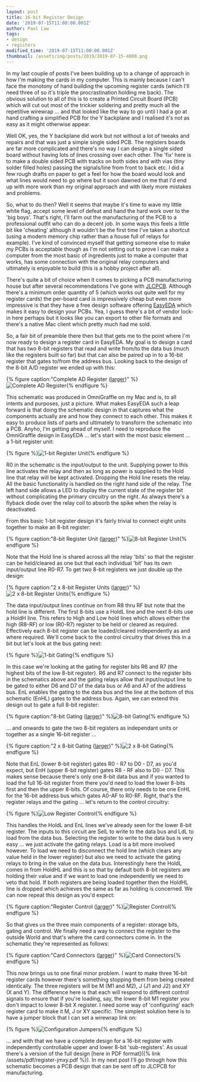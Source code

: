 ```yaml
---
layout: post
title: 16-bit Register Design
date: '2019-07-15T11:00:00.001Z'
author: Paul Law
tags:
- design
- registers
modified_time: '2019-07-15T11:00:00.001Z'
thumbnail: /assets/img/posts/2019/2019-07-15-4000.png
---
```


In my last couple of posts I've been building up to a change of approach in how I'm making the cards in my
computer. This is mainly because I can't face the monotony of hand building the upcoming register cards (which
I'll need three of so it's triple the procrastination holding me back). The obvious solution to all of this is
to create a Printed Circuit Board (PCB) which will cut out most of the trickier soldering and pretty much all
the repetitive wirewrap ... and that looked like the way to go until I had a go at hand crafting a simplified
PCB for the Y backplane and I realised it's not as easy as it might otherwise appear.

Well OK, yes, the Y backplane did work but not without a lot of tweaks and repairs and that was just a simple single
sided PCB. The registers boards are far more complicated and there's no way I can design a single sided board
without having lots of lines crossing over each other. The 'fix' here is to make a double sided PCB with tracks on
both sides and with vias (tiny solder filled holes) passing the signals/line from front to back etc. I did a few
rough drafts on paper to get a feel for how the board would look and what lines would need to go where but it soon
dawned on me that I'd end up with more work than my original approach and with likely more mistakes and problems.

So, what to do then? Well it seems that maybe it's time to wave my little white flag, accept some level of defeat and
hand the hard work over to the 'big boys'. That's right, I'll farm out the manufacturing of the PCB to a professional
outfit who can do a decent job. In some ways this feels a little bit like 'cheating' although it wouldn't be the first
time I've taken a shortcut (using a modern memory chip rather than a house full of relays for example). I've kind of
convinced myself that getting someone else to make my PCBs is acceptable though as I'm not setting out to prove I can
make a computer from the most basic of ingredients just to make a computer that works, has some connection with the
original relay computers and ultimately is enjoyable to build (this is a hobby project after all).

There's quite a bit of choice when it comes to picking a PCB manufacturing house but after several recommendations I've
gone with [JLCPCB](https://jlcpcb.com). Although there's a minimum order quantity of 5 (which works out quite well for my
register cards) the per-board card is impressively cheap but even more impressive is that they have a free design software
offering [EasyEDA](https://easyeda.com) which makes it easy to design your PCBs. Yea, I guess there's a bit of vendor lock-in
here perhaps but it looks like you can export to other file formats and there's a native Mac client which pretty much had
me sold.

So, a fair bit of preamble there then but that gets me to the point where I'm now ready to design a register card in EasyEDA.
My goal is to design a card that has two 8-bit registers that read and write from/to the data bus (much like the registers
built so far) but that can also be paired up in to a 16-bit register that gates to/from the address bus. Looking back to the design of the 8-bit A/D register we ended up with this:

{% figure caption:"Complete AD Register ([larger](/assets/img/posts/2014/2014-04-20-1004.png))" %}![Complete AD Register](/assets/img/posts/2014/2014-04-20-0004.png){% endfigure %}

This schematic was produced in OmniGraffle on my Mac and is, to all intents and purposes, just a picture. What makes EasyEDA
such a leap forward is that doing the schematic design in that captures what the components actually are and how they connect
to each other. This makes it easy to produce lists of parts and ultimately to transform the schematic into a PCB. Anyho, I'm
getting ahead of myself. I need to reproduce the OmniGraffle design in EasyEDA ... let's start with the most basic element ...
a 1-bit register unit:

{% figure %}![1-bit Register Unit](/assets/img/posts/2019/2019-07-15-0000.png){% endfigure %}

R0 in the schematic is the input/output to the unit. Supplying power to this line activates the relay and then as long as
power is supplied to the Hold line that relay will be kept activated. Dropping the Hold line resets the relay. All the
basic functionality is handled on the right hand side of the relay. The left hand side allows a LED to display the current
state of the register bit without complicating the primary circuitry on the right. As always there's a flyback diode over the
relay coil to absorb the spike when the relay is deactivated.

From this basic 1-bit register design it's fairly trivial to connect eight units together to make an 8-bit register:

{% figure caption:"8-bit Register Unit ([larger](/assets/img/posts/2019/2019-07-15-1001.png))" %}![8-bit Register Unit](/assets/img/posts/2019/2019-07-15-0001.png){% endfigure %}

Note that the Hold line is shared across all the relay 'bits' so that the register can be held/cleared as one but that each
individual 'bit' has its own input/output line R0-R7. To get two 8-bit registers we just double up the design:

{% figure caption:"2 x 8-bit Register Units ([larger](/assets/img/posts/2019/2019-07-15-1002.png))" %}![2 x 8-bit Register Units](/assets/img/posts/2019/2019-07-15-0002.png){% endfigure %}

The data input/output lines continue on from R8 thru RF but note that the hold line is different. The first 8-bits use a HoldL line and the next 8-bits use a HoldH line. This refers to High and Low hold lines which allows either the high (R8-RF)
or low (R0-R7) register to be held or cleared as required. Effectively each 8-bit register can be loaded/cleared independently
as and where required. We'll come back to the control circuitry that drives this in a bit but let's look at the bus gating
next:

{% figure %}![1-bit Gating](/assets/img/posts/2019/2019-07-15-0003.png){% endfigure %}

In this case we're looking at the gating for register bits R6 and R7 (the highest bits of the low 8-bit register). R6 and R7
connect to the register bits in the schematics above and the gating relays allow that input/output line to be gated to either
D6 and D7 of the data bus or A6 and A7 of the address bus. EnL enables the gating to the data bus and the line at the bottom
of this schematic (EnHL) gates to the address bus. Again, we can extend this design out to gate a full 8-bit register:

{% figure caption:"8-bit Gating ([larger](/assets/img/posts/2019/2019-07-15-1004.png))" %}![8-bit Gating](/assets/img/posts/2019/2019-07-15-0004.png){% endfigure %}

... and onwards to gate the two 8-bit registers as independant units or together as a single 16-bit register ...

{% figure caption:"2 x 8-bit Gating ([larger](/assets/img/posts/2019/2019-07-15-1005.png))" %}![2 x 8-bit Gating](/assets/img/posts/2019/2019-07-15-0005.png){% endfigure %}

Note that EnL (lower 8-bit register) gates R0 - R7 to D0 - D7, as you'd expect, but EnH (upper 8-bit register) gates R8 - RF also to D0 - D7. This makes sense because there's only one 8-bit data bus and if you wanted to load the full 16-bit register
from there you'd need to load the lower 8-bits first and then the upper 8-bits. Of course, there only needs to be one EnHL for
the 16-bit address bus which gates A0-AF to R0-RF. Right, that's the register relays and the gating ... let's return to the
control circuitry:

{% figure %}![Low Register Control](/assets/img/posts/2019/2019-07-15-0006.png){% endfigure %}

This handles the HoldL and EnL lines we've already seen for the lower 8-bit register. The inputs to this circuit are SelL to
write to the data bus and LdL to load from the data bus. Selecting the register to write to the data bus is very easy ... we
just activate the gating relays. Load is a bit more involved however. To load we need to disconnect the hold line (which
clears any value held in the lower register) but also we need to activate the gating relays to bring in the value on the data
bus. Interestingly here the HoldL comes in from HoldHL and this is so that by default both 8-bit registers are holding their
value and if we want to load one independently we need to veto that hold. If both registers are being loaded together then the
HoldHL line is dropped which achieves the same as far as holding is concerned. We can now repeat this design as you'd expect:

{% figure caption:"Register Control ([larger](/assets/img/posts/2019/2019-07-15-1007.png))" %}![Register Control](/assets/img/posts/2019/2019-07-15-0007.png){% endfigure %}

So that gives us the three main components of a register: storage bits, gating and control. We finally need a way to connect
the register to the outside World and that's where the card connectors come in. In the schematic they're represented as
follows:

{% figure caption:"Card Connectors ([larger](/assets/img/posts/2019/2019-07-15-1008.png))" %}![Card Connectors](/assets/img/posts/2019/2019-07-15-0008.png){% endfigure %}

This now brings us to one final minor problem. I want to make three 16-bit register cards however there's something stopping
them from being created identically. The three registers will be M (M1 and M2), J (J1 and J2) and XY (X and Y). The difference
here is that each will respond to different control signals to ensure that if you're loading, say, the lower 8-bit M1 register
you don't impact to lower 8-bit X register. I need some way of 'configuring' each register card to make it M, J or XY
specific. The simplest solution here is to have a jumper block that I can set a wirewrap link on:

{% figure %}![Configuration Jumpers](/assets/img/posts/2019/2019-07-15-0009.png){% endfigure %}

... and with that we have a complete design for a 16-bit register with independently controllable upper and lower 8-bit
'sub-registers'. As usual there's a version of the full design [here in PDF format]({% link /assets/pdf/register-jmxy.pdf %}). In my next post I'll go through how this schematic becomes a PCB design that can be sent off to JLCPCB for manufacturing.
